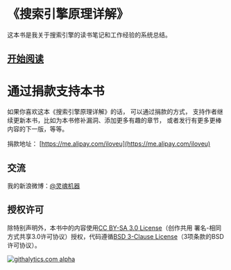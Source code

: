 # 《搜索引擎原理详解》
这本书是我关于搜索引擎的读书笔记和工作经验的系统总结。


## [开始阅读](table-of-contents.md)


# 通过捐款支持本书
如果你喜欢这本《搜索引擎原理详解》的话， 可以通过捐款的方式， 支持作者继续更新本书，比如为本书修补漏洞、添加更多有趣的章节， 或者发行有更多更棒内容的下一版，等等。

捐款地址： [https://me.alipay.com/iloveu](https://me.alipay.com/iloveu)


## 交流
我的新浪微博：[@灵魂机器](http://weibo.com/soulmachine)


## 授权许可
除特别声明外，本书中的内容使用[CC BY-SA 3.0 License](http://creativecommons.org/licenses/by-sa/3.0/)（创作共用 署名-相同方式共享3.0许可协议）授权，代码遵循[BSD 3-Clause License](<https://github.com/astaxie/build-web-application-with-golang/blob/master/LICENSE.md>)（3项条款的BSD许可协议）。


[![githalytics.com alpha](https://cruel-carlota.pagodabox.com/686e7d06998fac2c886a30fd40893ae1 "githalytics.com")](http://githalytics.com/soulmachine/search-engine-principle)

